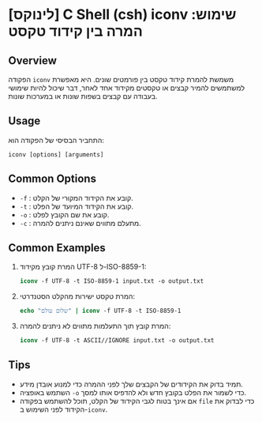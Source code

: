 # [לינוקס] C Shell (csh) iconv שימוש: המרה בין קידוד טקסט

## Overview
הפקודה `iconv` משמשת להמרת קידוד טקסט בין פורמטים שונים. היא מאפשרת למשתמשים להמיר קבצים או טקסטים מקידוד אחד לאחר, דבר שיכול להיות שימושי בעבודה עם קבצים בשפות שונות או במערכות שונות.

## Usage
התחביר הבסיסי של הפקודה הוא:

```
iconv [options] [arguments]
```

## Common Options
- `-f` : קובע את הקידוד המקורי של הקלט.
- `-t` : קובע את הקידוד המיועד של הפלט.
- `-o` : קובע את שם הקובץ לפלט.
- `-c` : מתעלם מתווים שאינם ניתנים להמרה.

## Common Examples
1. המרת קובץ מקידוד UTF-8 ל-ISO-8859-1:
   ```csh
   iconv -f UTF-8 -t ISO-8859-1 input.txt -o output.txt
   ```

2. המרת טקסט ישירות מהקלט הסטנדרטי:
   ```csh
   echo "שלום עולם" | iconv -f UTF-8 -t ISO-8859-1
   ```

3. המרת קובץ תוך התעלמות מתווים לא ניתנים להמרה:
   ```csh
   iconv -f UTF-8 -t ASCII//IGNORE input.txt -o output.txt
   ```

## Tips
- תמיד בדוק את הקידודים של הקבצים שלך לפני ההמרה כדי למנוע אובדן מידע.
- השתמש באופציה `-o` כדי לשמור את הפלט בקובץ חדש ולא להדפיס אותו למסך.
- אם אינך בטוח לגבי הקידוד של הקלט, תוכל להשתמש בפקודה `file` כדי לבדוק את הקידוד לפני השימוש ב-`iconv`.